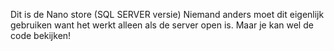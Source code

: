 Dit is de Nano store (SQL SERVER versie)
Niemand anders moet dit eigenlijk gebruiken want het werkt alleen als de server open is.
Maar je kan wel de code bekijken!
